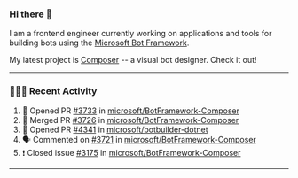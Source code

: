 ### Hi there 👋

I am a frontend engineer currently working on applications and tools for building bots using the [Microsoft Bot Framework](https://dev.botframework.com/).

My latest project is [Composer](https://github.com/microsoft/BotFramework-Composer) -- a visual bot designer. Check it out!

---

### 👨🏻‍💻 Recent Activity

<!--START_SECTION:activity-->
1. 💪 Opened PR [#3733](https://github.com//microsoft/BotFramework-Composer/pull/3733) in [microsoft/BotFramework-Composer](https://github.com//microsoft/BotFramework-Composer)
2. 🎉 Merged PR [#3726](https://github.com//microsoft/BotFramework-Composer/pull/3726) in [microsoft/BotFramework-Composer](https://github.com//microsoft/BotFramework-Composer)
3. 💪 Opened PR [#4341](https://github.com//microsoft/botbuilder-dotnet/pull/4341) in [microsoft/botbuilder-dotnet](https://github.com//microsoft/botbuilder-dotnet)
4. 🗣 Commented on [#3721](https://github.com//microsoft/BotFramework-Composer/issues/3721) in [microsoft/BotFramework-Composer](https://github.com//microsoft/BotFramework-Composer)
5. ❗️ Closed issue [#3175](https://github.com//microsoft/BotFramework-Composer/issues/3175) in [microsoft/BotFramework-Composer](https://github.com//microsoft/BotFramework-Composer)
<!--END_SECTION:activity-->

---

<!--
**a-b-r-o-w-n/a-b-r-o-w-n** is a ✨ _special_ ✨ repository because its `README.md` (this file) appears on your GitHub profile.

Here are some ideas to get you started:

- 🔭 I’m currently working on ...
- 🌱 I’m currently learning ...
- 👯 I’m looking to collaborate on ...
- 🤔 I’m looking for help with ...
- 💬 Ask me about ...
- 📫 How to reach me: ...
- 😄 Pronouns: ...
- ⚡ Fun fact: ...
-->
